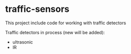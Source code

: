# traffic-sensors

This project include code for working with traffic detectors

Traffic detectors in process (new will be added):
* ultrasonic
* IR
